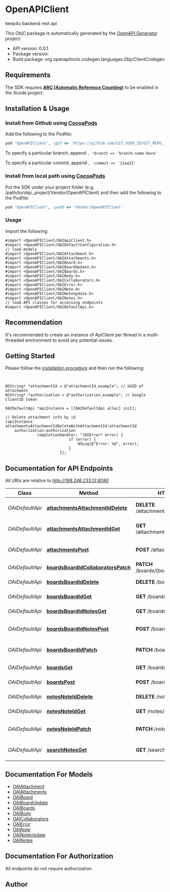 # OpenAPIClient

keep4u backend rest api

This ObjC package is automatically generated by the [OpenAPI Generator](https://openapi-generator.tech) project:

- API version: 0.0.1
- Package version: 
- Build package: org.openapitools.codegen.languages.ObjcClientCodegen

## Requirements

The SDK requires [**ARC (Automatic Reference Counting)**](http://stackoverflow.com/questions/7778356/how-to-enable-disable-automatic-reference-counting) to be enabled in the Xcode project.

## Installation & Usage
### Install from Github using [CocoaPods](https://cocoapods.org/)

Add the following to the Podfile:

```ruby
pod 'OpenAPIClient', :git => 'https://github.com/GIT_USER_ID/GIT_REPO_ID.git'
```

To specify a particular branch, append `, :branch => 'branch-name-here'`

To specify a particular commit, append `, :commit => '11aa22'`

### Install from local path using [CocoaPods](https://cocoapods.org/)

Put the SDK under your project folder (e.g. /path/to/objc_project/Vendor/OpenAPIClient) and then add the following to the Podfile:

```ruby
pod 'OpenAPIClient', :path => 'Vendor/OpenAPIClient'
```

### Usage

Import the following:

```objc
#import <OpenAPIClient/OAIApiClient.h>
#import <OpenAPIClient/OAIDefaultConfiguration.h>
// load models
#import <OpenAPIClient/OAIAttachment.h>
#import <OpenAPIClient/OAIAttachments.h>
#import <OpenAPIClient/OAIBoard.h>
#import <OpenAPIClient/OAIBoardUpdate.h>
#import <OpenAPIClient/OAIBoards.h>
#import <OpenAPIClient/OAIBody.h>
#import <OpenAPIClient/OAICollaborators.h>
#import <OpenAPIClient/OAIError.h>
#import <OpenAPIClient/OAINote.h>
#import <OpenAPIClient/OAINoteUpdate.h>
#import <OpenAPIClient/OAINotes.h>
// load API classes for accessing endpoints
#import <OpenAPIClient/OAIDefaultApi.h>

```

## Recommendation

It's recommended to create an instance of ApiClient per thread in a multi-threaded environment to avoid any potential issues.

## Getting Started

Please follow the [installation procedure](#installation--usage) and then run the following:

```objc


NSString* *attachmentId = @"attachmentId_example"; // UUID of attachment
NSString* *authorization = @"authorization_example"; // Google ClientID token

OAIDefaultApi *apiInstance = [[OAIDefaultApi alloc] init];

// Delete attachment info by id
[apiInstance attachmentsAttachmentIdDeleteWithAttachmentId:attachmentId
    authorization:authorization
              completionHandler: ^(NSError* error) {
                            if (error) {
                                NSLog(@"Error: %@", error);
                            }
                        }];

```

## Documentation for API Endpoints

All URIs are relative to *http://188.246.233.13:8080*

Class | Method | HTTP request | Description
------------ | ------------- | ------------- | -------------
*OAIDefaultApi* | [**attachmentsAttachmentIdDelete**](docs/OAIDefaultApi.md#attachmentsattachmentiddelete) | **DELETE** /attachments/{attachment_id} | Delete attachment info by id
*OAIDefaultApi* | [**attachmentsAttachmentIdGet**](docs/OAIDefaultApi.md#attachmentsattachmentidget) | **GET** /attachments/{attachment_id} | Get attachment info by id
*OAIDefaultApi* | [**attachmentsPost**](docs/OAIDefaultApi.md#attachmentspost) | **POST** /attachments | Upload attachment to server
*OAIDefaultApi* | [**boardsBoardIdCollaboratorsPatch**](docs/OAIDefaultApi.md#boardsboardidcollaboratorspatch) | **PATCH** /boards/{board_id}/collaborators | 
*OAIDefaultApi* | [**boardsBoardIdDelete**](docs/OAIDefaultApi.md#boardsboardiddelete) | **DELETE** /boards/{board_id} | Delete board by id
*OAIDefaultApi* | [**boardsBoardIdGet**](docs/OAIDefaultApi.md#boardsboardidget) | **GET** /boards/{board_id} | Get board by id
*OAIDefaultApi* | [**boardsBoardIdNotesGet**](docs/OAIDefaultApi.md#boardsboardidnotesget) | **GET** /boards/{board_id}/notes | Get notes for board
*OAIDefaultApi* | [**boardsBoardIdNotesPost**](docs/OAIDefaultApi.md#boardsboardidnotespost) | **POST** /boards/{board_id}/notes | Create new note on board
*OAIDefaultApi* | [**boardsBoardIdPatch**](docs/OAIDefaultApi.md#boardsboardidpatch) | **PATCH** /boards/{board_id} | Update board parameters
*OAIDefaultApi* | [**boardsGet**](docs/OAIDefaultApi.md#boardsget) | **GET** /boards | Get user boards
*OAIDefaultApi* | [**boardsPost**](docs/OAIDefaultApi.md#boardspost) | **POST** /boards | Create new board
*OAIDefaultApi* | [**notesNoteIdDelete**](docs/OAIDefaultApi.md#notesnoteiddelete) | **DELETE** /notes/{note_id} | Delete note by id
*OAIDefaultApi* | [**notesNoteIdGet**](docs/OAIDefaultApi.md#notesnoteidget) | **GET** /notes/{note_id} | Get note by id
*OAIDefaultApi* | [**notesNoteIdPatch**](docs/OAIDefaultApi.md#notesnoteidpatch) | **PATCH** /notes/{note_id} | Update note content
*OAIDefaultApi* | [**searchNotesGet**](docs/OAIDefaultApi.md#searchnotesget) | **GET** /search/notes | Search notes by related text


## Documentation For Models

 - [OAIAttachment](docs/OAIAttachment.md)
 - [OAIAttachments](docs/OAIAttachments.md)
 - [OAIBoard](docs/OAIBoard.md)
 - [OAIBoardUpdate](docs/OAIBoardUpdate.md)
 - [OAIBoards](docs/OAIBoards.md)
 - [OAIBody](docs/OAIBody.md)
 - [OAICollaborators](docs/OAICollaborators.md)
 - [OAIError](docs/OAIError.md)
 - [OAINote](docs/OAINote.md)
 - [OAINoteUpdate](docs/OAINoteUpdate.md)
 - [OAINotes](docs/OAINotes.md)


## Documentation For Authorization

 All endpoints do not require authorization.


## Author




